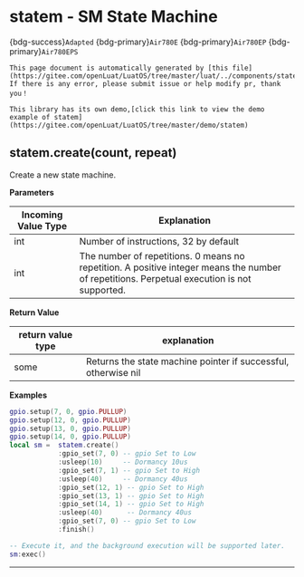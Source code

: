# statem - SM State Machine

{bdg-success}`Adapted` {bdg-primary}`Air780E` {bdg-primary}`Air780EP` {bdg-primary}`Air780EPS`

```{note}
This page document is automatically generated by [this file](https://gitee.com/openLuat/LuatOS/tree/master/luat/../components/statem/luat_lib_statem.c). If there is any error, please submit issue or help modify pr, thank you！
```

```{tip}
This library has its own demo,[click this link to view the demo example of statem](https://gitee.com/openLuat/LuatOS/tree/master/demo/statem)
```

## statem.create(count, repeat)



Create a new state machine.

**Parameters**

|Incoming Value Type | Explanation|
|-|-|
|int|Number of instructions, 32 by default|
|int|The number of repetitions. 0 means no repetition. A positive integer means the number of repetitions. Perpetual execution is not supported.|

**Return Value**

|return value type | explanation|
|-|-|
|some|Returns the state machine pointer if successful, otherwise nil|

**Examples**

```lua
gpio.setup(7, 0, gpio.PULLUP)
gpio.setup(12, 0, gpio.PULLUP)
gpio.setup(13, 0, gpio.PULLUP)
gpio.setup(14, 0, gpio.PULLUP)
local sm =  statem.create()
            :gpio_set(7, 0) -- gpio Set to Low
            :usleep(10)     -- Dormancy 10us
            :gpio_set(7, 1) -- gpio Set to High
            :usleep(40)     -- Dormancy 40us
            :gpio_set(12, 1) -- gpio Set to High
            :gpio_set(13, 1) -- gpio Set to High
            :gpio_set(14, 1) -- gpio Set to High
            :usleep(40)      -- Dormancy 40us
            :gpio_set(7, 0) -- gpio Set to Low
            :finish()

-- Execute it, and the background execution will be supported later.
sm:exec()

```

---

